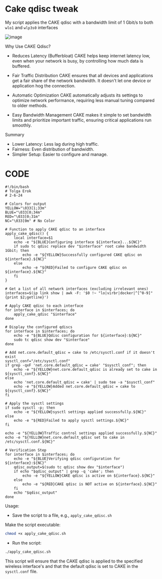 # Cake qdisc tweak
My script applies the CAKE qdisc with a bandwidth limit of 1 Gbit/s to both `wlo1` and `wlp3s0` interfaces

![image](https://github.com/tolgaerok/tolga-scripts/assets/110285959/78b10e56-6b0c-44cc-9f50-6731201fabd3)


Why Use CAKE Qdisc?

- Reduces Latency (Bufferbloat)
        CAKE helps keep internet latency low, even when your network is busy, by controlling how much data is buffered.

- Fair Traffic Distribution
        CAKE ensures that all devices and applications get a fair share of the network bandwidth. It doesn't let one device or application hog the connection.

- Automatic Optimization
        CAKE automatically adjusts its settings to optimize network performance, requiring less manual tuning compared to older methods.

- Easy Bandwidth Management
        CAKE makes it simple to set bandwidth limits and prioritize important traffic, ensuring critical applications run smoothly.

Summary

- Lower Latency: Less lag during high traffic.
- Fairness: Even distribution of bandwidth.
- Simpler Setup: Easier to configure and manage.

# CODE
```script
#!/bin/bash
# Tolga Erok
# 2-6-24

# Colors for output
YELLOW="\033[1;33m"
BLUE="\033[0;34m"
RED="\033[0;31m"
NC="\033[0m" # No Color

# Function to apply CAKE qdisc to an interface
apply_cake_qdisc() {
    local interface=$1
    echo -e "${BLUE}Configuring interface ${interface}...${NC}"
    if sudo tc qdisc replace dev "$interface" root cake bandwidth 1Gbit; then
        echo -e "${YELLOW}Successfully configured CAKE qdisc on ${interface}.${NC}"
    else
        echo -e "${RED}Failed to configure CAKE qdisc on ${interface}.${NC}"
    fi
}

# Get a list of all network interfaces (excluding irrelevant ones)
interfaces=$(ip link show | awk -F: '$0 !~ "lo|virbr|docker|^[^0-9]"{print $2;getline}')

# Apply CAKE qdisc to each interface
for interface in $interfaces; do
    apply_cake_qdisc "$interface"
done

# Display the configured qdiscs
for interface in $interfaces; do
    echo -e "${BLUE}Qdisc configuration for ${interface}:${NC}"
    sudo tc qdisc show dev "$interface"
done

# Add net.core.default_qdisc = cake to /etc/sysctl.conf if it doesn't exist
sysctl_conf="/etc/sysctl.conf"
if grep -qxF 'net.core.default_qdisc = cake' "$sysctl_conf"; then
    echo -e "${YELLOW}net.core.default_qdisc is already set to cake in ${sysctl_conf}.${NC}"
else
    echo 'net.core.default_qdisc = cake' | sudo tee -a "$sysctl_conf"
    echo -e "${YELLOW}Added net.core.default_qdisc = cake to ${sysctl_conf}.${NC}"
fi

# Apply the sysctl settings
if sudo sysctl -p; then
    echo -e "${YELLOW}sysctl settings applied successfully.${NC}"
else
    echo -e "${RED}Failed to apply sysctl settings.${NC}"
fi

echo -e "${YELLOW}Traffic control settings applied successfully.${NC}"
echo -e "${YELLOW}net.core.default_qdisc set to cake in /etc/sysctl.conf.${NC}"

# Verification Step
for interface in $interfaces; do
    echo -e "${BLUE}Verifying qdisc configuration for ${interface}:${NC}"
    qdisc_output=$(sudo tc qdisc show dev "$interface")
    if echo "$qdisc_output" | grep -q 'cake'; then
        echo -e "${YELLOW}CAKE qdisc is active on ${interface}.${NC}"
    else
        echo -e "${RED}CAKE qdisc is NOT active on ${interface}.${NC}"
    fi
    echo "$qdisc_output"
done

```
Usage:

- Save the script to a file, e.g., `apply_cake_qdisc.sh`

Make the script executable:

```bash
chmod +x apply_cake_qdisc.sh
```
- Run the script:

```bash
./apply_cake_qdisc.sh
```

This script will ensure that the CAKE qdisc is applied to the specified wireless interface's and that the default qdisc is set to CAKE in the `sysctl.conf` file. 
